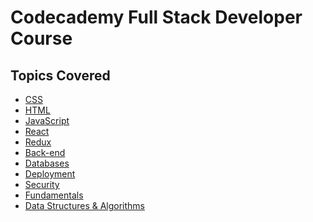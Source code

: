 # Codecademy Full Stack Developer Course

## Topics Covered
* [CSS](./01_css-html/)
* [HTML](./01_css-html/)
* [JavaScript](./02_javascript/)
* [React]()
* [Redux]()
* [Back-end]()
* [Databases]()
* [Deployment]()
* [Security]()
* [Fundamentals]()
* [Data Structures & Algorithms]()